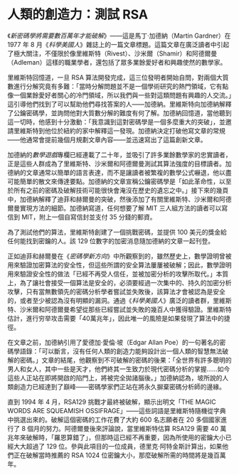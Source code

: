 # 人類的創造力：測試 RSA
《*新密碼學將需要數百萬年才能破解*》——這是馬丁·加德納（Martin Gardner）在 1977 年 8 月《*科學美國人*》雜誌上的一篇文章標題。這篇文章在廣泛讀者中引起了極大關注，不僅限於像里維斯特（Rivest）、沙米爾（Shamir）和阿德爾曼（Adleman）這樣的職業學者，還包括了眾多業餘愛好者和興趣使然的數學家。

里維斯特回憶道，一旦 RSA 算法開發完成，這三位發明者開始自問，對兩個大質數進行分解究竟有多難：「當時分解問題並不是一個學術研究的熱門領域，它有點像一個業餘愛好者關心的冷門領域，所以我們與一些對這類問題有興趣的人交流。」這引導他們找到了可以幫助他們尋找答案的人——加德納。里維斯特向加德納解釋了公鑰密碼學，並詢問他對大質數分解的難度有何了解。加德納回憶道，當他聽到這一切時，他感到十分激動：「我意識到這對密碼學是一個多麼重大的突破」，並邀請里維斯特到他位於紐約的家中解釋這一發現。加德納決定打破他寫文章的常規——他通常會提前幾個月規劃文章內容——並迅速寫出了這篇創新文章。

加德納的*數學遊戲*專欄已經連載了二十年，並吸引了許多業餘數學家的忠實讀者，正是這些人群成為了里維斯特、沙米爾和阿德爾曼測試其算法強度的目標讀者。加德納的文章通常以簡單的語言表達，而不是讓讀者被繁複的數學公式嚇退，他以盡可能簡單的散文來傳達要點。加德納的文章宣稱公鑰密碼學是「如此革命性，以至於所有之前的密碼及破解技術可能很快會淹沒在歷史的遺忘之中。」接下來的幾頁中，加德納解釋了迪菲和赫爾曼的突破，然後添加了有關里維斯特、沙米爾和阿德爾曼實現方法的細節。加德納寫道，任何想要了解 MIT 三人組方法的讀者可以寫信到 MIT，附上一個自寫信封並支付 35 分錢的郵資。

為了測試他們的算法，里維斯特創建了一個挑戰密碼，並提供 100 美元的獎金給任何能找到密鑰的人。該 129 位數字的加密消息隨加德納的文章一起刊登。

正如迪菲和赫爾曼在《*密碼學新方向*》中所觀察到的，雖然歷史上，數學證明曾被用來驗證加密算法的安全性，但這些所謂的安全算法屢屢被破解；因此，數學證明用來驗證安全性的做法「已經不再受人信任，並被加密分析的攻擊所取代。」本質上，為了讓社會接受一個算法是安全的，必須要經過一次集中的、持久的加密分析攻擊，只有當無數領先的密碼分析學者嘗試並失敗後，該算法才會被認為是安全的，或者至少被認為沒有明顯的漏洞。通過《*科學美國人*》廣泛的讀者群，里維斯特、沙米爾和阿德爾曼希望從那些已經嘗試並失敗的幾百人中獲得驗證。里維斯特估計，進行穷举攻击需要「40萬兆年」，因此唯一的風險是如果發現了算法中的捷徑。

在文章之前，加德納引用了愛德加·愛倫·坡（Edgar Allan Poe）的一句著名的密碼學語錄：「可以斷言，沒有任何人類的創造力能夠設計出一個人類的智慧無法破解的密碼。」文章的結尾，他觀察到不可破解的密碼的後果：「全世界有許多聰明的男人和女人，其中一些是天才，他們終其一生致力於現代密碼分析的掌握……如今這些人正站在即將開啟的陷門上，將被完全拋諸腦後。」加德納認為，坡所說的人類創造力已經達到了巔峰——密碼學家們正站在將永久摒棄密碼分析師的邊緣。

直到 1994 年 4 月，RSA129 挑戰才最終被破解，顯示出明文「THE MAGIC WORDS ARE SQUEAMISH OSSIFRAGE」——這些詞語是里維斯特隨機從字典中挑選出來的。破解這個密碼的工作花費了大約 600 名志願者在 20 多個國家進行了 8 個月的努力。阿德爾曼後來評論說，當里維斯特估算 RSA129 需要 40 萬兆年來破解時，「羅恩算錯了」，但那時這已經不再重要，因為所使用的密鑰大小已經大大超過了 129 位。參與此項目的一位成員，德里克·阿特金斯計算出，如果他們正在破解當時推薦的 RSA 1024 位密鑰大小，那麼破解所需的時間將是幾百萬年。